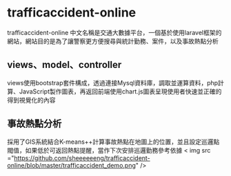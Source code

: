 # trafficaccident-online
trafficaccident-online 中文名稱是交通大數據平台，一個基於使用laravel框架的網站，網站目的是為了讓警察更方便搜尋與統計勤務、案件，以及事故熱點分析
## views、model、controller
views使用bootstrap套件構成，透過連接Mysql資料庫，調取並運算資料，php計算、JavaScript製作圖表，再返回前端使用chart.js圖表呈現使用者快速並正確的得到視覺化的內容
## 事故熱點分析
採用了GIS系統結合K-means++計算事故熱點在地圖上的位置，並且設定巡邏點閥值，如果低於可返回熱點提醒，當作下次安排巡邏勤務參考依據
< img src ="https://github.com/sheeeeeeng/trafficaccident-online/blob/master/trafficaccident_demo.png" />
